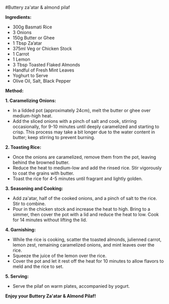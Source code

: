 #Buttery za'atar & almond pilaf 

**Ingredients:**

- 300g Basmati Rice
- 3 Onions
- 150g Butter or Ghee
- 1 Tbsp Za’atar
- 375ml Veg or Chicken Stock
- 1 Carrot
- 1 Lemon
- 3 Tbsp Toasted Flaked Almonds
- Handful of Fresh Mint Leaves
- Yoghurt to Serve
- Olive Oil, Salt, Black Pepper

**Method:**

**1. Caramelizing Onions:**
   - In a lidded pot (approximately 24cm), melt the butter or ghee over medium-high heat.
   - Add the sliced onions with a pinch of salt and cook, stirring occasionally, for 9-10 minutes until deeply caramelized and starting to crisp. This process may take a bit longer due to the water content in butter; keep stirring to prevent burning.

**2. Toasting Rice:**
   - Once the onions are caramelized, remove them from the pot, leaving behind the browned butter. 
   - Reduce the heat to medium-low and add the rinsed rice. Stir vigorously to coat the grains with butter. 
   - Toast the rice for 4-5 minutes until fragrant and lightly golden.

**3. Seasoning and Cooking:**
   - Add za'atar, half of the cooked onions, and a pinch of salt to the rice. Stir to combine.
   - Pour in the chicken stock and increase the heat to high. Bring to a simmer, then cover the pot with a lid and reduce the heat to low. Cook for 14 minutes without lifting the lid.

**4. Garnishing:**
   - While the rice is cooking, scatter the toasted almonds, julienned carrot, lemon zest, remaining caramelized onions, and mint leaves over the rice.
   - Squeeze the juice of the lemon over the rice.
   - Cover the pot and let it rest off the heat for 10 minutes to allow flavors to meld and the rice to set.

**5. Serving:**
   - Serve the pilaf on warm plates, accompanied by yogurt.

**Enjoy your Buttery Za'atar & Almond Pilaf!**

